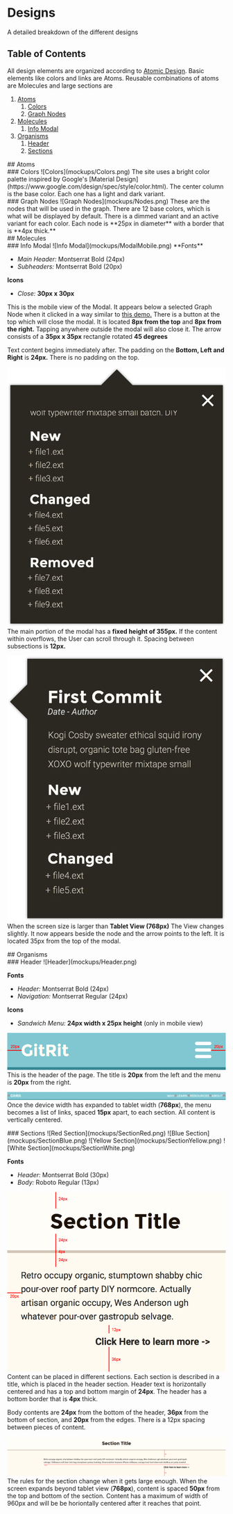 # Designs
A detailed breakdown of the different designs

## Table of Contents
All design elements are organized according to [Atomic Design](http://bradfrost.com/blog/post/atomic-web-design/). Basic elements like colors and links are Atoms. Reusable combinations of atoms are Molecules and large sections are  

1. [Atoms](#atoms)
    1. [Colors](#colors)
    2. [Graph Nodes](#graphnodes)
2. [Molecules](#molecules) 
    1. [Info Modal](#infomodal)
3. [Organisms](#organisms)
    1. [Header](#header)
    2. [Sections](#sections)

<div id="atoms"></div>
## Atoms

<div id="colors"></div>
### Colors
![Colors](mockups/Colors.png)
The site uses a bright color palette inspired by Google's [Material Design](https://www.google.com/design/spec/style/color.html). The center column is the base color. Each one has a light and dark variant.

<div id="graphnodes"></div>
### Graph Nodes
![Graph Nodes](mockups/Nodes.png)
These are the nodes that will be used in the graph. There are 12 base colors, which is what will be displayed by default. There is a dimmed variant and an active variant for each color. Each node is **25px in diameter** with a border that is **4px thick.**

<div id="molecules"></div>
## Molecules

<div id="infomodal"></div>
### Info Modal
![Info Modal](mockups/ModalMobile.png)
**Fonts**

 + _Main Header:_ Montserrat Bold (24px)
 + _Subheaders:_ Montserrat Bold (20px)

**Icons**
 
 + _Close:_ **30px x 30px**

This is the mobile view of the Modal. It appears below a selected Graph Node when it clicked in a way similar to [this demo.](http://codepen.io/recanti/pen/GpmgjM) There is a button at the top which will close the modal. It is located **8px from the top** and **8px from the right.** Tapping anywhere outside the modal will also close it. The arrow consists of a **35px x 35px** rectangle rotated **45 degrees**

Text content begins immediately after. The padding on the **Bottom, Left and Right** is **24px.** There is no padding on the top.

![Scrolled Modal](mockups/ModalMobileScrolled.png)
The main portion of the modal has a **fixed height of 355px.** If the content within overflows, the User can scroll through it. Spacing between subsections is **12px.**

![Large Modal](mockups/ModalLargeView.png)
When the screen size is larger than **Tablet View (768px)** The View changes slightly. It now appears beside the node and the arrow points to the left. It is located 35px from the top of the modal.

<div id="organisms"</div>
## Organisms

<div id="header"></div>
### Header
![Header](mockups/Header.png)
 
**Fonts**

 + _Header:_ Montserrat Bold (24px)
 + _Navigation:_ Montserrat Regular (24px)


**Icons**

 + _Sandwich Menu:_ **24px width x 25px height** (only in mobile view)
 

![Mobile Header](mockups/HeaderMarked.png)
This is the header of the page. The title is **20px** from the left and the menu is **20px** from the right. 

![Large Header](mockups/HeaderLarge.png)
Once the device width has expanded to tablet width (**768px**), the menu becomes a list of links, spaced **15px** apart, to each section. All content is vertically centered.

<div id="sections"></div>
### Sections
![Red Section](mockups/SectionRed.png)
![Blue Section](mockups/SectionBlue.png)
![Yellow Section](mockups/SectionYellow.png)
![White Section](mockups/SectionWhite.png)
 
**Fonts**

 + _Header:_ Montserrat Bold (30px)
 + _Body:_ Roboto Regular (13px)


![Section Measurements](mockups/SectionWhiteMarked.png) 
Content can be placed in different sections. Each section is described in a title, which is placed in the header section. Header text is horizontally centered and has a top and bottom margin of **24px**. The header has a bottom border that is **4px** thick. 

Body contents are **24px** from the bottom of the header, **36px** from the bottom of section, and **20px** from the edges. There is a 12px spacing between pieces of content.

![Section Measurements](mockups/SectionLargeMarked.png) 
The rules for the section change when it gets large enough. When the screen expands beyond tablet view (**768px**), content is spaced **50px** from the top and bottom of the section. Content has a maximum of width of 960px and will be be horiontally centered after it reaches that point.
